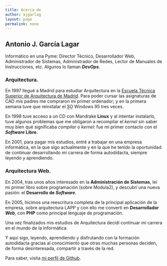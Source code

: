 ```yaml
---
title: Acerca de
author: ajgarlag
layout: page
permalink: none
---
```

## Antonio J. García Lagar

Informático en una Pyme: Director Técnico, Desarrollador Web, Administrador de Sistemas, Administrador de Redes, Lector de Manuales de Instrucciones, etc. Algunos lo llaman ***DevOps***.

### Arquitectura.

En 1997 llegué a Madrid para estudiar Arquitectura en la [Escuela Técnica Superior de Arquitectura de Madrid](http://etsamadrid.aq.upm.es). Para poder cursar las asignaturas de CAD mis padres me compraron mi primer ordenador; y en la primera semana tuve que reinstalar el <abbr title="Sistema Operativo">SO</abbr> Windows 95 tres veces.

En 1998 tuve acceso a un CD con Mandrake **Linux** y al intentar instalarlo, tuve algunos problemas que me obligaron a recompilar el *kernel* sin saber muy bien qué significaba *compilar* o *kernel*: fue mi primer contacto con el ***Software* Libre**.

En 2001, para pagar mis estudios, entré a trabajar en una empresa informática, en la que sigo actualmente y en la que he tenido la oportunidad de continuar desarrollando mi carrera de forma autodidacta, siempre leyendo y aprendiendo.

### Arquitectura Web.
En 2004, tras unos años interesado en la **Administración de Sistemas**, leí mi primer libro sobre programación (sobre Modula2), y descubrí una nueva pasión: el **Desarrollo de *Software***.

En 2005, hicimos una reescritura completa de la principal aplicación de la empresa, sobre arquitectura LAPP y con ello me convertí en **Desarrollador *Web***, con **PHP** como principal lenguaje de programación.

Una vez finalizados mis estudios de Arquitectura decidí continuar mi carrera en el mundo de la Informática.

Y aquí sigo, leyendo, aprendiendo y disfrutando con la formación autodidacta gracias al conocimiento que otras muchas personas deciden, de forma desinteresada, compartir a través de la red.

Para saber, visita [mi perfil de Github](https://github.com/ajgarlag).